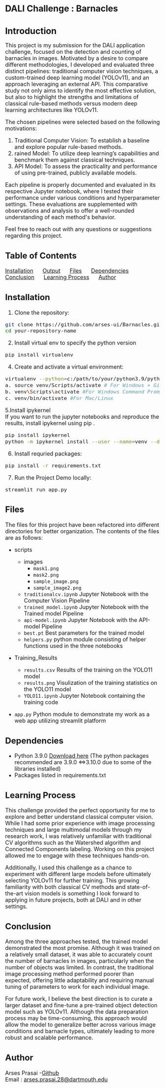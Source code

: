 # DALI Challenge : Barnacles

# Introduction
<font size=4>
This project is my submission for the DALI application challenge, focused on the  detection and counting of barnacles in images. Motivated by a desire to compare different methodologies, I developed and evaluated three distinct pipelines: traditional computer vision techniques, a custom-trained deep learning model (YOLOv11), and an approach leveraging an external API. This comparative study not only aims to identify the most effective solution, but also to highlight the strengths and limitations of classical rule-based methods versus modern deep learning architectures like YOLOv11.

The chosen pipelines were selected based on the following motivations:

1. Traditional Computer Vision: To establish a baseline and explore popular rule-based methods.
2. rained Model: To utilize deep learning’s capabilities and benchmark them against classical techniques.
3. API Model: To assess the practicality and performance of using pre-trained, publicly available models.

Each pipeline is properly documented and evaluated in its respective Jupyter notebook, where I tested their performance under various conditions and hyperparameter settings. These evaluations are supplemented with observations and analysis to offer a well-rounded understanding of each method's behavior.

Feel free to reach out with any questions or suggestions regarding this project.

## Table of Contents  
[Installation](#installation) &nbsp;&nbsp;&nbsp;&nbsp; [Output](#output) &nbsp;&nbsp;&nbsp;&nbsp; [Files](#files) &nbsp;&nbsp;&nbsp;&nbsp; [Dependencies](#dependencies) &nbsp;&nbsp;&nbsp;&nbsp; [Conclusion](#conclusion) &nbsp;&nbsp;&nbsp;&nbsp; [Learning Process](#learning-process) &nbsp;&nbsp;&nbsp;&nbsp; [Author](#author)


## Installation
1. Clone the repository:
```bash
git clone https://github.com/arses-ui/Barnacles.git
cd your-repository-name
```

2. Install virtual env to specify the python version
```bash 
pip install virtualenv
```

4. Create and activate a virtual environment:
```bash
virtualenv --python=c:/path/to/your/python3.9/python.exe venv
a. source venv/Scripts/activate # For Windows + Git Bash or WSL
b. venv\Scripts\activate #For Windows Command Prompt 
c. venv/bin/activate #For Mac/Linux
```

5.Install ipykernel <br>
If you want to run the jupyter notebooks and reproduce the results, install ipykernel using pip . 

```bash 
pip install ipykernel 
python -m ipykernel install --user --name=venv --display_name="Barnacles" 
```

6. Install requried packages:
```bash
pip install -r requirements.txt 
 ```
7. Run the Project Demo locally:
```bash
streamlit run app.py
```

## Files

The files for this project have been refactored into different directories for better organization. The contents of the files are as follows: 

- scripts
    - images
        - `mask1.png` 
        - `mask2.png`
        - `sample_image.png`
        - `sample_image2.png`
    - `traditionalcv.ipynb`  Jupyter Notebook with the Computer Vision Pipeline 
    - `trained_model.ipynb`  Jupyter Notebook with the Trained model Pipeline 
    - `api-model.ipynb`   Jupyter Notebook with the API-model Pipeline 
    - `best.pt`  Best parameters for the trained model 
    - `helpers.py` python module consisting of helper functions used in the three notebooks

- Training_Results
    - `results.csv` Results of the training on the YOLO11 model
    - `results.png` Visulization of the training statistics on the YOLO11 model
    - `YOLO11.ipynb` Jupyter Notebook containing the training code

- `app.py` Python module to demonstrate my work as a web app utilizing streamlit platform

## Dependencies
- Python 3.9.0 [Download here](https://www.python.org/downloads/release/python-390/) (The python packages recommended are 3.9.0 <=>3.10.0 due to some of the libraries installed)
- Packages listed in requirements.txt 

## Learning Process

This challenge provided the perfect opportunity for me to explore and better understand classical computer vision. While I had some prior experience with image processing techniques and large multimodal models through my research work, I was relatively unfamiliar with traditional CV algorithms such as the Watershed algorithm and Connected Components labeling. Working on this project allowed me to engage with these techniques hands-on.

Additionally, I used this challenge as a chance to experiment with different large models before ultimately selecting YOLOv11 for further training. This growing familiarity with both classical CV methods and state-of-the-art vision models is something I look forward to applying in future projects, both at DALI and in other settings.


## Conclusion

Among the three approaches tested, the trained model demonstrated the most promise. Although it was trained on a relatively small dataset, it was able to accurately count the number of barnacles in images, particularly when the number of objects was limited. In contrast, the traditional image processing method performed poorer than expected, offering little adaptability and requiring  manual tuning of parameters to work for each individual image.

For future work, I believe the best direction is to curate a larger dataset and fine-tune a pre-trained object detection model such as YOLOv11. Although the data preparation process may be time-consuming, this approach would allow the model to generalize better across various image conditions and barnacle types, ultimately leading to more robust and scalable performance.

## Author
Arses Prasai -[Github](https://github.com/arses-ui)         
Email : arses.prasai.28@dartmouth.edu                 

